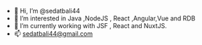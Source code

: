 - 👋 Hi, I’m @sedatbali44
- 👀 I’m interested in Java ,NodeJS , React ,Angular,Vue and RDB
- 🌱 I’m currently working with JSF , React and NuxtJS.
- 📫 sedatbali44@gmail.com

<!---
sedatbali44/sedatbali44 is a ✨ special ✨ repository because its `README.md` (this file) appears on your GitHub profile.
You can click the Preview link to take a look at your changes.
--->
